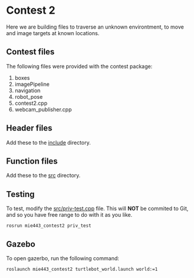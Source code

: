 # Contest 2
Here we are building files to traverse an unknown environtment, to move and image targets at known locations.

## Contest files
The following files were provided with the contest package:
1. boxes
2. imagePipeline
3. navigation
4. robot_pose
5. contest2.cpp
6. webcam_publisher.cpp

## Header files
Add these to the [include](include) directory.

## Function files
Add these to the [src](src) directory.

## Testing
To test, modify the [src/priv-test.cpp](src/priv-test.cpp) file. This will **NOT** be commited to Git, and so you have free range to do with it as you like.

```shell
rosrun mie443_contest2 priv_test
```

## Gazebo
To open gazerbo, run the following command:

```shell
roslaunch mie443_contest2 turtlebot_world.launch world:=1
```

